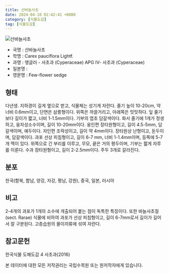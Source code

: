 ```yaml
---
title: 산바늘사초
date: 2024-04-10 02:42:41 +0800
category: [식물도감]
tag: [식물도감]
---
```




![산바늘사초](/fileUpload/plants/basic/Cyperaceae/Carex/5224/1_th2.JPG)
- 국명 : 산바늘사초
- 학명 : Carex pauciflora Lightf.
- 과명 : 앵글러 - 사초과 (Cyperaceae) APG Ⅳ- 사초과 (Cyperaceae)
- 일본명 : 
- 영문명 : Few-flower sedge


## 형태
다년생. 지하경이 길게 옆으로 벋고, 식물체는 성기게 자란다. 줄기 높이 10-20cm, 약 너비 0.6mm이고, 단면은 삼릉형이다. 위쪽은 까끌거리고, 아래쪽은 밋밋하다. 잎 줄기보다 길이가 짧고, 너비 1-1.5mm이다. 기부의 엽초 담갈색이다. 화서 줄기에 1개가 정생하고, 웅자성소수이며, 길이 10-20mm이다. 웅인편 장타원형이고, 길이 4.5-5mm, 담갈색이며, 예두이다. 자인편 조락성이고, 길이 약 4mm이다. 장타원상 난형이고, 둔두이며, 담갈색이다. 과포 선상 피침형이고, 길이 6-7 mm, 너비 1-1.4mm이며, 등쪽에 5-7개 맥이 있다. 위쪽으로 긴 부리를 이루고, 무모, 끝은 거의 평두이며, 기부는 짧게 자루를 이룬다. 수과 장타원형이고, 길이 2-2.5mm이다. 주두 3개로 갈라진다.
## 분포
한국(함북, 함남, 양강, 자강, 평남, 강원), 중국, 일본, 러시아
## 비고
2-4개의 과포가 1개의 소수에 개출되어 붙는 점이 독특한 특징이다. 또한 바늘사초절(sect. Rarae) 식물에 비하여 과포가 선상 피침형이고, 길이 6-7mm로서 길이가 길어서 잘 구분된다. 고층습원의 물이끼류에 섞여 자란다.
## 참고문헌
한국식물 도해도감 4 사초과(2016)






본 데이터에 대한 모든 저작권리는 국립수목원 또는 원저작자에게 있습니다.
